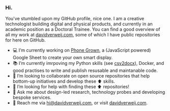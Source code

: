 ### Hi.

You've stumbled upon my GitHub profile, nice one. I am a creative technologist building digital and physical products, and currently in an academic position as a Doctoral Trainee. You can find a good overview of all my work at [davidverweij.com](https://www.davidverweij.com), some of which I have public repositories for here on GitHub.

- 💻 I’m currently working on [Phone Grown](https://github.com/davidverweij/phone-grown), a (JavaScript powered) Google Sheet to create your own smart display.
- 📚 I’m currently imrpoving my Python skills (see [csv2docx](https://github.com/davidverweij/csv2docx)), Docker, and good practises to write and publish resusable and maintanable code.
- 👐 I’m looking to collaborate on open source repositories that help bottom-up initiatives and develop these ⬆ skills.
- 👀 I’m looking for help with finding these ⬆ repositories!
- 💬 Ask me about design-led research, technology probes and developing bespoke services.
- 📱 Reach me via hi@davidverweij.com, or visit [davidverweij.com](https://www.davidverweij.com).

